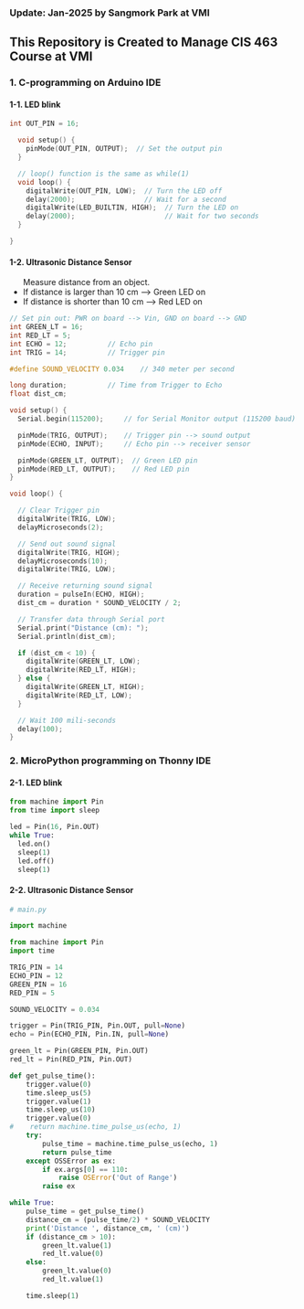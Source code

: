 <h3>Update: Jan-2025 by Sangmork Park at VMI</h3>
<h2>This Repository is Created to Manage CIS 463 Course at VMI</h2>

<h3>1. C-programming on Arduino IDE </h3>
<h4>1-1. LED blink </h4>

```c
int OUT_PIN = 16;

  void setup() {
    pinMode(OUT_PIN, OUTPUT);  // Set the output pin
  }

  // loop() function is the same as while(1)
  void loop() {
    digitalWrite(OUT_PIN, LOW);  // Turn the LED off
    delay(2000);                 // Wait for a second
    digitalWrite(LED_BUILTIN, HIGH);  // Turn the LED on
    delay(2000);                      // Wait for two seconds
  }

}

```

<h4>1-2. Ultrasonic Distance Sensor</h4>
<ul>
Measure distance from an object. 
<li> If distance is larger than 10 cm --> Green LED on</li>
<li> If distance is shorter than 10 cm --> Red LED on</li>
</ul>

```c
// Set pin out: PWR on board --> Vin, GND on board --> GND
int GREEN_LT = 16;
int RED_LT = 5;
int ECHO = 12;          // Echo pin
int TRIG = 14;          // Trigger pin

#define SOUND_VELOCITY 0.034    // 340 meter per second

long duration;          // Time from Trigger to Echo
float dist_cm;

void setup() {
  Serial.begin(115200);     // for Serial Monitor output (115200 baud)

  pinMode(TRIG, OUTPUT);    // Trigger pin --> sound output
  pinMode(ECHO, INPUT);     // Echo pin --> receiver sensor

  pinMode(GREEN_LT, OUTPUT);  // Green LED pin
  pinMode(RED_LT, OUTPUT);    // Red LED pin
}

void loop() {

  // Clear Trigger pin
  digitalWrite(TRIG, LOW);
  delayMicroseconds(2);

  // Send out sound signal
  digitalWrite(TRIG, HIGH);
  delayMicroseconds(10);
  digitalWrite(TRIG, LOW);

  // Receive returning sound signal
  duration = pulseIn(ECHO, HIGH);
  dist_cm = duration * SOUND_VELOCITY / 2;

  // Transfer data through Serial port
  Serial.print("Distance (cm): ");
  Serial.println(dist_cm);

  if (dist_cm < 10) {
    digitalWrite(GREEN_LT, LOW);
    digitalWrite(RED_LT, HIGH);
  } else {
    digitalWrite(GREEN_LT, HIGH);
    digitalWrite(RED_LT, LOW);
  }

  // Wait 100 mili-seconds
  delay(100);
}

```

<h3>2.  MicroPython programming on Thonny IDE </h3>
<h4>2-1. LED blink </h4>

```python
from machine import Pin
from time import sleep

led = Pin(16, Pin.OUT)
while True:
  led.on()
  sleep(1)
  led.off()
  sleep(1)

```

<h4>2-2. Ultrasonic Distance Sensor </h4>

```python
# main.py

import machine

from machine import Pin
import time

TRIG_PIN = 14
ECHO_PIN = 12
GREEN_PIN = 16
RED_PIN = 5

SOUND_VELOCITY = 0.034

trigger = Pin(TRIG_PIN, Pin.OUT, pull=None)
echo = Pin(ECHO_PIN, Pin.IN, pull=None)

green_lt = Pin(GREEN_PIN, Pin.OUT)
red_lt = Pin(RED_PIN, Pin.OUT)

def get_pulse_time():
    trigger.value(0)
    time.sleep_us(5)
    trigger.value(1)
    time.sleep_us(10)
    trigger.value(0)
#    return machine.time_pulse_us(echo, 1)
    try:
        pulse_time = machine.time_pulse_us(echo, 1)
        return pulse_time
    except OSSError as ex:
        if ex.args[0] == 110:
            raise OSError('Out of Range')
        raise ex

while True:
    pulse_time = get_pulse_time()
    distance_cm = (pulse_time/2) * SOUND_VELOCITY
    print('Distance ', distance_cm, ' (cm)')
    if (distance_cm > 10):
        green_lt.value(1)
        red_lt.value(0)
    else:
        green_lt.value(0)
        red_lt.value(1)

    time.sleep(1)


```
